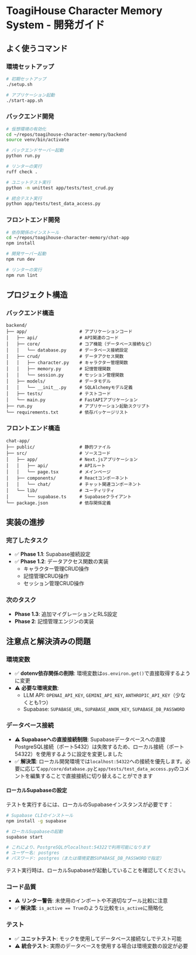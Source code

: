 # ToagiHouse Character Memory System - 開発ガイド

## よく使うコマンド

### 環境セットアップ

```bash
# 初期セットアップ
./setup.sh

# アプリケーション起動
./start-app.sh
```

### バックエンド開発

```bash
# 仮想環境の有効化
cd ~/repos/toagihouse-character-memory/backend
source venv/bin/activate

# バックエンドサーバー起動
python run.py

# リンターの実行
ruff check .

# ユニットテスト実行
python -m unittest app/tests/test_crud.py

# 統合テスト実行
python app/tests/test_data_access.py
```

### フロントエンド開発

```bash
# 依存関係のインストール
cd ~/repos/toagihouse-character-memory/chat-app
npm install

# 開発サーバー起動
npm run dev

# リンターの実行
npm run lint
```

## プロジェクト構造

### バックエンド構造

```
backend/
├── app/                    # アプリケーションコード
│   ├── api/                # API関連のコード
│   ├── core/               # コア機能（データベース接続など）
│   │   └── database.py     # データベース接続設定
│   ├── crud/               # データアクセス関数
│   │   ├── character.py    # キャラクター管理関数
│   │   ├── memory.py       # 記憶管理関数
│   │   └── session.py      # セッション管理関数
│   ├── models/             # データモデル
│   │   └── __init__.py     # SQLAlchemyモデル定義
│   ├── tests/              # テストコード
│   └── main.py             # FastAPIアプリケーション
├── run.py                  # アプリケーション起動スクリプト
└── requirements.txt        # 依存パッケージリスト
```

### フロントエンド構造

```
chat-app/
├── public/                 # 静的ファイル
├── src/                    # ソースコード
│   ├── app/                # Next.jsアプリケーション
│   │   ├── api/            # APIルート
│   │   └── page.tsx        # メインページ
│   ├── components/         # Reactコンポーネント
│   │   └── chat/           # チャット関連コンポーネント
│   └── lib/                # ユーティリティ
│       └── supabase.ts     # Supabaseクライアント
└── package.json            # 依存関係定義
```

## 実装の進捗

### 完了したタスク

- ✅ **Phase 1.1**: Supabase接続設定
- ✅ **Phase 1.2**: データアクセス関数の実装
  - キャラクター管理CRUD操作
  - 記憶管理CRUD操作
  - セッション管理CRUD操作

### 次のタスク

- **Phase 1.3**: 追加マイグレーションとRLS設定
- **Phase 2**: 記憶管理エンジンの実装

## 注意点と解決済みの問題

### 環境変数

- ✅ **dotenv依存関係の削除**: 環境変数は`os.environ.get()`で直接取得するように変更
- ⚠️ **必要な環境変数**:
  - LLM API: `OPENAI_API_KEY`, `GEMINI_API_KEY`, `ANTHROPIC_API_KEY`（少なくとも1つ）
  - Supabase: `SUPABASE_URL`, `SUPABASE_ANON_KEY`, `SUPABASE_DB_PASSWORD`

### データベース接続

- ⚠️ **Supabaseへの直接接続制限**: Supabaseデータベースへの直接PostgreSQL接続（ポート5432）は失敗するため、ローカル接続（ポート54322）を使用するように設定を変更しました
- ✅ **解決策**: ローカル開発環境では`localhost:54322`への接続を優先します。必要に応じて`app/core/database.py`と`app/tests/test_data_access.py`のコメントを編集することで直接接続に切り替えることができます

#### ローカルSupabaseの設定

テストを実行するには、ローカルのSupabaseインスタンスが必要です：

```bash
# Supabase CLIのインストール
npm install -g supabase

# ローカルSupabaseの起動
supabase start

# これにより、PostgreSQLがlocalhost:54322で利用可能になります
# ユーザー名: postgres
# パスワード: postgres（または環境変数SUPABASE_DB_PASSWORDで指定）
```

テスト実行時は、ローカルSupabaseが起動していることを確認してください。

### コード品質

- ⚠️ **リンター警告**: 未使用のインポートや不適切なブール比較に注意
- ✅ **解決策**: `is_active == True`のような比較を`is_active`に簡略化

### テスト

- ✅ **ユニットテスト**: モックを使用してデータベース接続なしでテスト可能
- ⚠️ **統合テスト**: 実際のデータベースを使用する場合は環境変数の設定が必要

